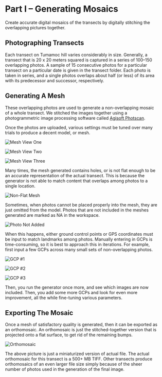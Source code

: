 # Part I – Generating Mosaics

Create accurate digital mosaics of the transects by digitally stitching the overlapping pictures together.

## Photographing Transects

Each transect on Tumamoc hill varies considerably in size. Generally, a transect that is 20 x 20 meters squared is captured in a series of 100–150 overlapping photos. A sample of 15 consecutive photos for a particular transect on a particular date is given in the transect folder. Each photo is taken in series, and a single photos overlaps about half (or less) of its area with its predecessor and successor, respectively.

## Generating A Mesh

These overlapping photos are used to generate a non-overlapping mosaic of a whole transect. We stitched the images together using a photogrammetric image processing software called [Agisoft Photscan](http://www.agisoft.com/).

Once the photos are uploaded, various settings must be tuned over many trials to produce a decent model, or mesh.

![Mesh View One](https://imgur.com/wXrWaYG.png)

![Mesh View Two](https://imgur.com/8Bsu755.png)

![Mesh View Three](https://imgur.com/zd0V1ks.png)

Many times, the mesh generated contains holes, or is not flat enough to be an accurate representation of the actual transect. This is because the generator is not able to match content that overlaps among photos to a single location. 

![Non-Flat Mesh](https://imgur.com/uhqzRTE.png)

Sometimes, when photos cannot be placed properly into the mesh, they are just omitted from the model. Photos that are not included in the meshes generated are marked as NA in the workspace.

![Photo Not Added](https://imgur.com/9ARSLSN.png)

When this happens, either ground control points or GPS coordinates must be input to match landmarks among photos. Manually entering in GCPs is time-consuming, so it is best to approach this in iterations. For example, first input a few GCPs across many small sets of non-overlapping photos.

![GCP #1](https://imgur.com/813v5tH.png)

![GCP #2](https://imgur.com/R0uplw2.png)

![GCP #3](https://imgur.com/QVt8TtD.png)

Then, you run the generator once more, and see which images are now included. Then, you add some more GCPs and look for even more improvement, all the while fine-tuning various parameters.

## Exporting The Mosaic

Once a mesh of satisfactory quality is generated, then it can be exported as an orthomosaic. An orthomosaic is just the stitched-together version that is projected onto a flat surface, to get rid of the remaining bumps.

![Orthomosaic](https://imgur.com/wI1kUDN.png)

The above picture is just a miniaturized version of actual file. The actual orthomosaic for this transect is a 500+ MB TIFF. Other transects produce orthomosaics of an even larger file size simply because of the sheer number of photos used in the generation of the final image.
